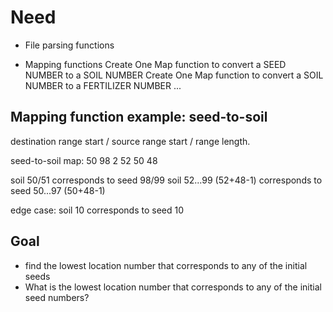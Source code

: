 # Need

- File parsing functions

- Mapping functions
Create One Map function to convert a SEED NUMBER to a SOIL NUMBER
Create One Map function to convert a SOIL NUMBER to a FERTILIZER NUMBER
...

## Mapping function example: seed-to-soil

destination range start / source range start / range length.

seed-to-soil map:
50 98 2
52 50 48

soil 50/51 corresponds to seed 98/99
soil 52...99 (52+48-1) corresponds to seed 50...97 (50+48-1)

edge case:
soil 10 corresponds to seed 10

## Goal

- find the lowest location number that corresponds to any of the initial seeds
- What is the lowest location number that corresponds to any of the initial seed numbers?